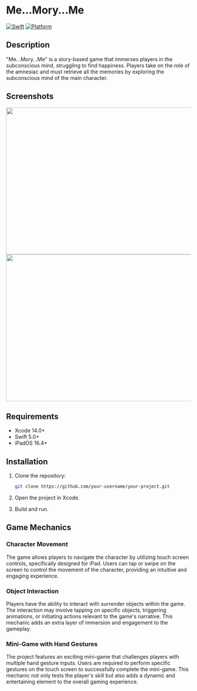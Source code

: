 # Me...Mory...Me

[![Swift](https://img.shields.io/badge/Swift-5.0-orange.svg)](https://swift.org/)
[![Platform](https://img.shields.io/badge/Platform-iPadOS%20-blue.svg)](https://developer.apple.com/swift/)

## Description

"Me...Mory...Me" is a story-based game that immerses players in the subconscious mind, struggling to find happiness. Players take on the role of the amnesiac and must retrieve all the memories by exploring the subconscious mind of the main character.

## Screenshots

<img width="600" height="400" src="https://github.com/ardyanrizki/memoryme-ada23/assets/18480194/d19a4867-c66a-46c9-befb-aceba4f6e32f" />
<img width="600" height="400" src="https://github.com/ardyanrizki/memoryme-ada23/assets/18480194/f24fa1eb-f304-41fa-a78c-43bb15557c05" />

## Requirements

- Xcode 14.0+
- Swift 5.0+
- iPadOS 16.4+

## Installation

1. Clone the repository:

    ```bash
    git clone https://github.com/your-username/your-project.git
    ```

2. Open the project in Xcode.

3. Build and run.

## Game Mechanics

### Character Movement

The game allows players to navigate the character by utilizing touch screen controls, specifically designed for iPad. Users can tap or swipe on the screen to control the movement of the character, providing an intuitive and engaging experience.

### Object Interaction

Players have the ability to interact with surrender objects within the game. The interaction may involve tapping on specific objects, triggering animations, or initiating actions relevant to the game's narrative. This mechanic adds an extra layer of immersion and engagement to the gameplay.

### Mini-Game with Hand Gestures

The project features an exciting mini-game that challenges players with multiple hand gesture inputs. Users are required to perform specific gestures on the touch screen to successfully complete the mini-game. This mechanic not only tests the player's skill but also adds a dynamic and entertaining element to the overall gaming experience.


